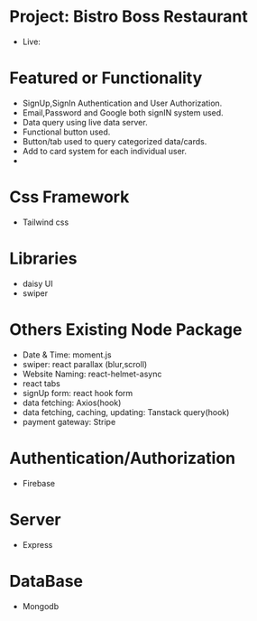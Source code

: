 # Project: Bistro Boss Restaurant
- Live: 

# Featured or Functionality
- SignUp,SignIn Authentication and User Authorization.
- Email,Password and Google both signIN system used.
- Data query using live data server.
- Functional button used.
- Button/tab used to query categorized data/cards.
- Add to card system for each individual user.
- 

# Css Framework
- Tailwind css

# Libraries
- daisy UI
- swiper
 
# Others Existing Node Package
- Date & Time: moment.js
- swiper: react parallax (blur,scroll)  
- Website Naming: react-helmet-async
- react tabs
- signUp form: react hook form
- data fetching: Axios(hook)
- data fetching, caching, updating: Tanstack query(hook)
- payment gateway: Stripe

# Authentication/Authorization
- Firebase

# Server
- Express

# DataBase
- Mongodb